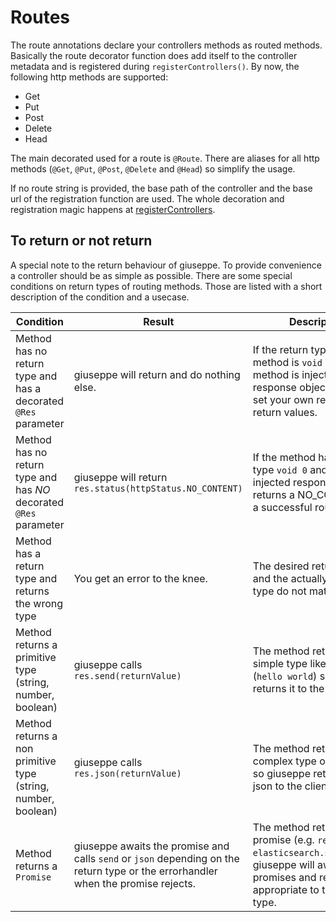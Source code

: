 # Routes

The route annotations declare your controllers methods as routed methods.
Basically the route decorator function does add itself to the
controller metadata and is registered during `registerControllers()`.
By now, the following http methods are supported:

- Get
- Put
- Post
- Delete
- Head

The main decorated used for a route is `@Route`. There are aliases for all
http methods (`@Get`, `@Put`, `@Post`, `@Delete` and `@Head`) so simplify the usage.

If no route string is provided, the base path of the controller and the
base url of the registration function are used. The whole decoration
and registration magic happens at [registerControllers](Registration.md).

## To return or not return

A special note to the return behaviour of giuseppe. To provide convenience
a controller should be as simple as possible. There are some special
conditions on return types of routing methods. Those are listed with a short
description of the condition and a usecase.


| Condition | Result | Description | Usage |
| --------- | ------ | ----------- | ----- |
| Method has no return type and has a decorated `@Res` parameter | giuseppe will return and do nothing else. | If the return type of the method is `void 0` and the method is injected with the response object. You can set your own results and return values. | Very simple: `res.sendFile(..)` or `res.status(418).end()` |
| Method has no return type and has *NO* decorated `@Res` parameter | giuseppe will return `res.status(httpStatus.NO_CONTENT)` | If the method has return type `void 0` and no injected response object it returns a NO_CONTENT on a successful route call. | Create an object with a `put` but do not return anything. (e.g. [DemoController](Controllers.md) |
| Method has a return type and returns the wrong type | You get an error to the knee. | The desired return type and the actually returned type do not match. | Ease up your live :wink: |
| Method returns a primitive type (string, number, boolean) | giuseppe calls `res.send(returnValue)` | The method returns a simple type like a string (`hello world`) so giuseppe returns it to the client. | Is alive route or very basic routes. |
| Method returns a non primitive type (string, number, boolean) | giuseppe calls `res.json(returnValue)` | The method returns a complex type or an object, so giuseppe returns it as a json to the client. | Basic rest usage of your controller. |
| Method returns a `Promise` | giuseppe awaits the promise and calls `send` or `json` depending on the return type or the errorhandler when the promise rejects. | The method returns a promise (e.g. `return elasticsearch.search({})`). giuseppe will await those promises and return appropriate to the return type. | Use MongoDB or elastic or whatever in your route and directly return the promise instead of await things and return then. |